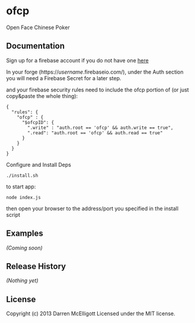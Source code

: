 # ofcp

Open Face Chinese Poker

## Documentation

Sign up for a firebase account if you do not have one [here][firebase]

[firebase]: http://www.firebase.com

In your forge (https://_username_.firebaseio.com/), under the Auth section you will need a Firebase Secret for a later step.

and your firebase security rules need to include the ofcp portion of (or just copy&paste the whole thing):

```
{
  "rules": {
    "ofcp" : {
      "$ofcpID": {
        ".write" : "auth.root == 'ofcp' && auth.write == true",
        ".read": "auth.root == 'ofcp' && auth.read == true"
      }
    }
  }
}
```

Configure and Install Deps

```
./install.sh
```

to start app:

```
node index.js
```

then open your browser to the address/port you specified in the install script

## Examples
_(Coming soon)_

## Release History
_(Nothing yet)_

## License
Copyright (c) 2013 Darren McElligott
Licensed under the MIT license.
